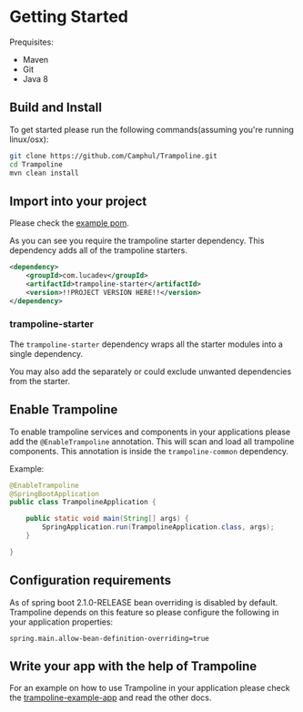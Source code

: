 # Getting Started

Prequisites:
* Maven
* Git 
* Java 8

## Build and Install

To get started please run the following commands(assuming you're running linux/osx):

```bash
git clone https://github.com/Camphul/Trampoline.git
cd Trampoline
mvn clean install
```

## Import into your project

Please check the [example pom](../trampoline-example-app/pom.xml).

As you can see you require the trampoline starter dependency. This dependency adds all of the trampoline starters.

```xml
<dependency>
    <groupId>com.lucadev</groupId>
    <artifactId>trampoline-starter</artifactId>
    <version>!!PROJECT VERSION HERE!!</version>
</dependency>
```

### trampoline-starter

The `trampoline-starter` dependency wraps all the starter modules into a single dependency.

You may also add the separately or could exclude unwanted dependencies from the starter.

## Enable Trampoline

To enable trampoline services and components in your applications please add the `@EnableTrampoline` annotation. This will scan and load all trampoline components.
This annotation is inside the `trampoline-common` dependency.

Example:

```java
@EnableTrampoline
@SpringBootApplication
public class TrampolineApplication {

    public static void main(String[] args) {
        SpringApplication.run(TrampolineApplication.class, args);
    }

}
```

## Configuration requirements

As of spring boot 2.1.0-RELEASE bean overriding is disabled by default. Trampoline depends on this feature so please configure the following in your application properties:
```
spring.main.allow-bean-definition-overriding=true
```

## Write your app with the help of Trampoline

For an example on how to use Trampoline in your application please check the [trampoline-example-app](../trampoline-example-app) and read the other docs.